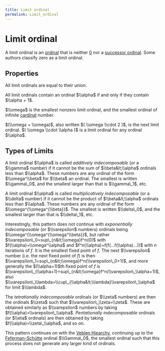 ```yaml
---
title: Limit ordinal
permalink: Limit_ordinal
---
```

# Limit ordinal











A limit ordinal is an
[ordinal](Ordinal "Ordinal")
that is neither
[$0$](Zero "Zero") nor a
[successor
ordinal](Successor_ordinal "Successor ordinal").
Some authors classify zero as a limit ordinal.

## Properties

All limit ordinals are equal to their union.

All limit ordinals contain an ordinal $\\alpha$ if and only if they
contain $\\alpha + 1$.

$\\omega$ is the smallest nonzero limit ordinal, and the smallest
ordinal of infinite
[cardinal](Cardinal "Cardinal")
number.

$(\\omega + \\omega)$, also written $( \\omega \\cdot 2 )$, is the next
limit ordinal. $( \\omega \\cdot \\alpha )$ is a limit ordinal for any
ordinal $\\alpha$.

## Types of Limits

A limit ordinal $\\alpha$ is called *additively indecomposable* (or a
$\\gamma$ number) if it cannot be the sum of $\\beta&lt;\\alpha$
ordinals less than $\\alpha$. These numbers are any ordinal of the form
$\\omega^\\beta$ for $\\beta$ an ordinal. The smallest is written
$\\gamma\_0$, and the smallest larger than that is $\\gamma\_1$, etc.

A limit ordinal $\\alpha$ is called *multiplicatively indecomposable*
(or a $\\delta$ number) if it cannot be the product of
$\\beta&lt;\\alpha$ ordinals less than $\\alpha$. These numbers are any
ordinal of the form $\\omega^{\\omega^{\\beta}}$. The smallest is
written $\\delta\_0$, and the smallest larger than that is $\\delta\_1$,
etc.

Interestingly, this pattern does not continue with *exponentially
indecomposable* (or $\\varepsilon$ numbers) ordinals being
$\\omega^{\\omega^{\\omega^\\beta}}$, but rather
$\\varepsilon\_0=sup\_{n&lt;\\omega}f^n(0)$ with
$f(\\alpha)=\\omega^\\alpha$ and $f^n(\\alpha)=f(f(...f(\\alpha)...))$
with $n$ iterations of $f$. It is the smallest fixed point of $f$. The
next $\\varepsilon$ number (i.e. the next fixed point of $f$) is then
$\\varepsilon\_1=sup\_{n&lt;\\omega}f^n(\\varepsilon\_0+1)$, and more
generally the $(\\alpha+1)$th fixed point of $f$ is
$\\varepsilon\_{\\alpha+1}=sup\_{n&lt;\\omega}f^n(\\varepsilon\_\\alpha+1)$,
also
$\\varepsilon\_\\lambda=\\cup\_{\\alpha&lt;\\lambda}\\varepsilon\_\\alpha$
for limit $\\lambda$.

The *tetrationally indecomposable* ordinals (or $\\zeta$ numbers) are
then the ordinals $\\zeta$ such that $\\varepsilon\_\\zeta=\\zeta$.
These are obtained similarly as $\\varepsilon$ numbers by taking
$f(\\alpha)=\\varepsilon\_\\alpha$. *Pentationally indecomposable*
ordinals (or $\\eta$ ordinals) are then obtained by taking
$f(\\alpha)=\\zeta\_\\alpha$, and so on.

This pattern continues on with the [Veblen
Hiearchy](Feferman-Sch%C3%BCtte "Feferman-Schütte"),
continuing up to the
[Feferman-Schütte](Feferman-Sch%C3%BCtte "Feferman-Schütte")
ordinal $\\Gamma\_0$, the smallest ordinal such that this process does
not generate any larger kind of ordinals.


